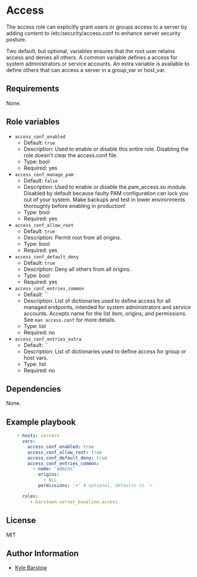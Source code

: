 # Access

The access role can explicitly grant users or groups access to a server by
adding content to /etc/security/access.conf to enhance server security posture.

Two default, but optional, variables ensures that the root user retains access
and denies all others. A common variable defines a access for system
administrators or service accounts. An extra variable is available to
define others that can access a server in a group_var or host_var.

## Requirements

None.

<!-- BEGIN_ANSIBLE_DOCS -->

## Role variables

- `access_conf_enabled`
  - Default: `true`
  - Description: Used to enable or disable this entire role. Disabling the role
    doesn't clear the access.conf file.
  - Type: bool
  - Required: yes
- `access_conf_manage_pam`
  - Default: `false`
  - Description: Used to enable or disable the pam_access.so module. Disabled
    by default because faulty PAM configuration can lock you out of your
    system. Make backups and test in lower environments thoroughly before
    enabling in production!
  - Type: bool
  - Required: yes
- `access_conf_allow_root`
  - Default: `true`
  - Description: Permit root from all origins.
  - Type: bool
  - Required: yes
- `access_conf_default_deny`
  - Default: `true`
  - Description: Deny all others from all origins.
  - Type: bool
  - Required: yes
- `access_conf_entries_common`
  - Default: ``
  - Description: List of dictionaries used to define access for all managed
    endpoints, intended for system administrators and service accounts. Accepts
    name for the list item, origins, and permissions. See `man access.conf` for
    more details.
  - Type: list
  - Required: no
- `access_conf_entries_extra`
  - Default: ``
  - Description: List of dictionaries used to define access for group or host
    vars.
  - Type: list
  - Required: no

## Dependencies

None.

## Example playbook

```yml
    - hosts: servers
      vars:
        access_conf_enabled: true
        access_conf_allow_root: true
        access_conf_default_deny: true
        access_conf_entries_common:
          - name: 'admins'
            origins:
              - ALL
            permissions: '+' # optional, defaults to `+`

      roles:
         - barstown.server_baseline.access
```

## License

MIT

## Author Information

- [Kyle Barstow](https://github.com/barstown)

<!-- END_ANSIBLE_DOCS -->
